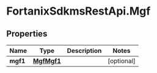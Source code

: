 # FortanixSdkmsRestApi.Mgf

## Properties
Name | Type | Description | Notes
------------ | ------------- | ------------- | -------------
**mgf1** | [**MgfMgf1**](MgfMgf1.md) |  | [optional] 


